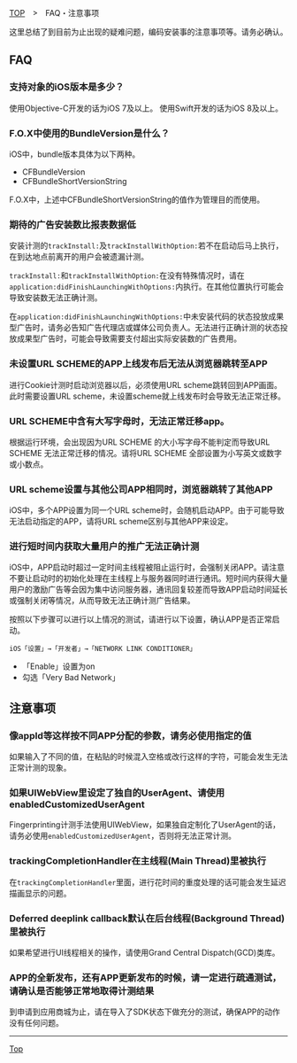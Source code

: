 [TOP](../../README.md)　>　FAQ・注意事项

这里总结了到目前为止出现的疑难问题，编码安装事的注意事项等。请务必确认。

## FAQ

### 支持对象的iOS版本是多少？

使用Objective-C开发的话为iOS 7及以上。
使用Swift开发的话为iOS 8及以上。

### F.O.X中使用的BundleVersion是什么？

iOS中，bundle版本具体为以下两种。

* CFBundleVersion
* CFBundleShortVersionString

F.O.X中，上述中CFBundleShortVersionString的值作为管理目的而使用。

### 期待的广告安装数比报表数据低

安装计测的`trackInstall:`及`trackInstallWithOption:`若不在启动后马上执行，在到达地点前离开的用户会被遗漏计测。

`trackInstall:`和`trackInstallWithOption:`在没有特殊情况时，请在`application:didFinishLaunchingWithOptions:`内执行。在其他位置执行可能会导致安装数无法正确计测。

在`application:didFinishLaunchingWithOptions:`中未安装代码的状态投放成果型广告时，请务必告知广告代理店或媒体公司负责人。无法进行正确计测的状态投放成果型广告时，可能会导致需要支付超出实际安装数的广告费用。

### 未设置URL SCHEME的APP上线发布后无法从浏览器跳转至APP

进行Cookie计测时启动浏览器以后，必须使用URL scheme跳转回到APP画面。此时需要设置URL scheme，未设置scheme就上线发布时会导致无法正常迁移。

### URL SCHEME中含有大写字母时，无法正常迁移app。

根据运行环境，会出现因为URL SCHEME 的大小写字母不能判定而导致URL SCHEME 无法正常迁移的情况。请将URL SCHEME 全部设置为小写英文或数字或小数点。

### URL scheme设置与其他公司APP相同时，浏览器跳转了其他APP

iOS中，多个APP设置为同一个URL scheme时，会随机启动APP。由于可能导致无法启动指定的APP，请将URL scheme区别与其他APP来设定。

### 进行短时间内获取大量用户的推广无法正确计测

iOS中，APP启动时超过一定时间主线程被阻止运行时，会强制关闭APP。请注意不要让启动时的初始化处理在主线程上与服务器同时进行通讯。短时间内获得大量用户的激励广告等会因为集中访问服务器，通讯回复较差而导致APP启动时间延长或强制关闭等情况，从而导致无法正确计测广告结果。

按照以下步骤可以进行以上情况的测试，请进行以下设置，确认APP是否正常启动。

`iOS「设置」→「开发者」→「NETWORK LINK CONDITIONER」`

* 「Enable」设置为on
* 勾选「Very Bad Network」

## 注意事项

### 像appId等这样按不同APP分配的参数，请务必使用指定的值

如果输入了不同的值，在粘贴的时候混入空格或改行这样的字符，可能会发生无法正常计测的现象。

### 如果UIWebView里设定了独自的UserAgent、请使用enabledCustomizedUserAgent

Fingerprinting计测手法使用UIWebView，如果独自定制化了UserAgent的话，请务必使用`enabledCustomizedUserAgent`，否则将无法正常计测。

### trackingCompletionHandler在主线程(Main Thread)里被执行

在`trackingCompletionHandler`里面，进行花时间的重度处理的话可能会发生延迟描画显示的问题。

### Deferred deeplink callback默认在后台线程(Background Thread)里被执行

如果希望进行UI线程相关的操作，请使用Grand Central Dispatch(GCD)类库。

### APP的全新发布，还有APP更新发布的时候，请一定进行疏通测试，请确认是否能够正常地取得计测结果

到申请到应用商城为止，请在导入了SDK状态下做充分的测试，确保APP的动作没有任何问题。

---
[Top](../../README.md)
